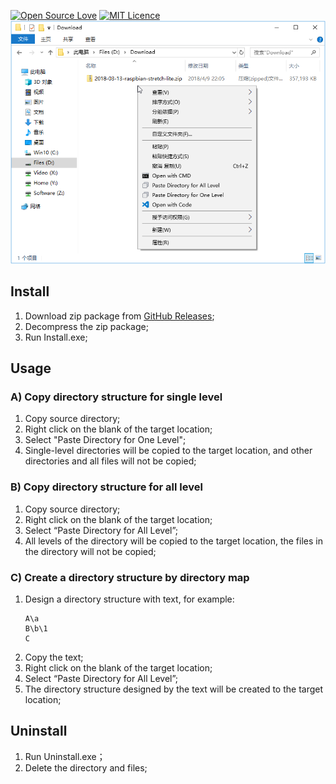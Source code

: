 [![Open Source Love](https://badges.frapsoft.com/os/v2/open-source.svg?v=103)](https://github.com/ellerbrock/open-source-badge/)
[![MIT Licence](https://badges.frapsoft.com/os/mit/mit.svg?v=103)](https://opensource.org/licenses/mit-license.php)  
![screenshot](image/screenshot.png) 

## Install
1. Download zip package from [GitHub Releases](https://github.com/Tyxiang/PasteDirectory/releases);
1. Decompress the zip package;
1. Run Install.exe;

## Usage
### A) Copy directory structure for single level ###
1. Copy source directory;
1. Right click on the blank of the target location;
1. Select "Paste Directory for One Level";
1. Single-level directories will be copied to the target location, and other directories and all files will not be copied;

### B) Copy directory structure for all level ###
1. Copy source directory;
1. Right click on the blank of the target location;
1. Select “Paste Directory for All Level”;
1. All levels of the directory will be copied to the target location, the files in the directory will not be copied;

### C) Create a directory structure by directory map ###
1. Design a directory structure with text, for example:
    ```
    A\a  
    B\b\1  
    C  
    ```
1. Copy the text;
1. Right click on the blank of the target location;
1. Select “Paste Directory for All Level”;
1. The directory structure designed by the text will be created to the target location;

## Uninstall
1. Run Uninstall.exe；
1. Delete the directory and files;
